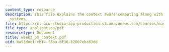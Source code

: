 ```yaml
---
content_type: resource
description: This file explains the context aware computing along with context aware
  systems.
file: https://ol-ocw-studio-app-production.s3.amazonaws.com/courses/mas-961-ambient-intelligence-spring-2005/ba93dec1cb14f3ba8f3612807eba63dd_week3_pm_context.pdf
file_type: application/pdf
resourcetype: Document
title: week3_pm_context.pdf
uid: ba93dec1-cb14-f3ba-8f36-12807eba63dd
---
```

